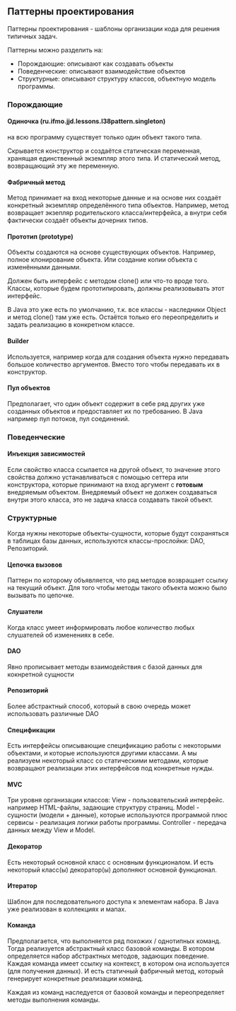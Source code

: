 ## Паттерны проектирования

Паттерны проектирования - шаблоны организации кода для решения типичных задач.

Паттерны можно разделить на:
- Порождающие: описывают как создавать объекты
- Поведенческие: описывают взаимодействие объектов
- Структурные: описывают структуру классов, объектную модель программы.

### Порождающие

#### Одиночка (ru.ifmo.jjd.lessons.l38pattern.singleton) 

на всю программу существует только один объект такого типа.

Скрывается конструктор и создаётся статическая переменная, хранящая единственный экземпляр этого типа.
И статический метод, возвращающий эту же переменную.

#### Фабричный метод

Метод принимает на вход некоторые данные и на основе них создаёт конкретный экземпляр определённого типа объектов.
Например, метод возвращает экзепляр родительского класса/интерфейса, а внутри себя фактически создаёт объекты дочерних 
типов.

#### Прототип (prototype)

Объекты создаются на основе существующих объектов.
Например, полное клонирование объекта.
Или создание копии объекта с изменёнными данными.

Должен быть интерфейс с методом clone() или что-то вроде того.
Классы, которые будем прототипировать, должны реализовывать этот интерфейс.

В Java это уже есть по умолчанию, т.к. все классы - наследники Object и метод clone() там уже есть.
Остаётся только его переопределить и задать реализацию в конкретном классе.

#### Builder

Используется, например когда для создания объекта нужно передавать большое количество аргументов.
Вместо того чтобы передавать их в конструктор.

#### Пул объектов

Предполагает, что один объект содержит в себе ряд других уже созданных объектов и предоставляет их по требованию.
В Java например пул потоков, пул соединений.

### Поведенческие

#### Инъекция зависимостей

Если свойство класса ссылается на другой объект, то значение этого свойства должно устанавливаться с помощью сеттера 
или конструктора, которые принимают на вход аргумент с **готовым** внедряемым объектом.
Внедряемый объект не должен создаваться внутри этого класса, это не задача класса создавать такой объект.
 
### Структурные

Когда нужны некоторые объекты-сущности, которые будут сохраняться в таблицах базы данных, используются классы-прослойки:
DAO, Репозиторий.

#### Цепочка вызовов

Паттерн по которому объявляется, что ряд методов возвращает ссылку на текущий объект.
Для того чтобы методы такого объекта можно было вызывать по цепочке.

#### Слушатели

Когда класс умеет информировать любое количество любых слушателей об изменениях в себе.

#### DAO 

Явно прописывает методы взаимодействия с базой данных для кокнретной сущности

#### Репозиторий

Более абстрактный способ, который в свою очередь может использовать различные DAO

#### Спецификации

Есть интерфейсы описывающие спецификацию работы с некоторыми объектами, и которые используются другими классами.
А мы реализуем некоторый класс со статическими методами, которые возвращают реализации этих интерфейсов под конкретные 
нужды.

#### MVC

Три уровня организации классов:
View - пользовательский интерфейс. например HTML-файлы, задающие структуру страниц.
Model - сущности (модели + данные), которые используются программой плюс сервисы - реализация логики работы программы.
Controller - передача данных между View и Model.

#### Декоратор

Есть некоторый основной класс с основным функционалом.
И есть некоторый класс(ы) декоратор(ы) дополняют основной функционал.

#### Итератор

Шаблон для последовательного доступа к элементам набора.
В Java уже реализован в коллекциях и мапах. 

#### Команда

Предполагается, что выполняется ряд похожих / однотипных команд.
Тогда реализуется абстрактный класс базовой команды.
В котором определяется набор абстрактных методов, задающих поведение.
Каждая команда имеет ссылку на контекст, в котором она используется (для получения данных).
И есть статичный фабричный метод, который генерирует конкретные реализации команд.

Каждая из команд наследуется от базовой команды и переопределяет методы выполнения команды.